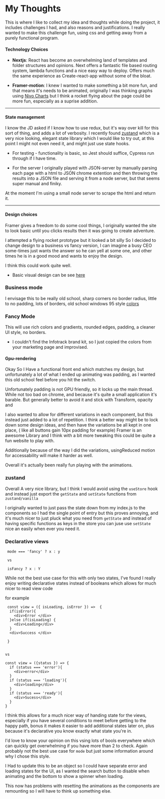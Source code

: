# My Thoughts

This is where I like to collect my idea and thoughts while doing the project, it includes challenges I had, and also reasons and justifications.
I really wanted to make this challenge fun, using css and getting away from a purely functional program.

#### Technology Choices

- **Nextjs**: React has become an overwhelming land of templates and folder structures and opinions. Next offers a fantastic file based routing system, lambda functions and a nice easy way to deploy. Offers much the same experience as Create-react-app without some of the bloat.

- **Framer-motion**: I knew I wanted to make something a bit more fun, and that means it's needs to be animated, originally I was thinking graphs using [Nivo Charts](https://nivo.rocks/) but I think a rocket flying about the page could be more fun, especially as a suprise addition.

---

#### State management

I know the JD asked if I know how to use redux, but it's way over kill for this sort of thing, and adds a lot of verbosity. I recently found [zustand](https://github.com/react-spring/zustand) which is a very nice looking, elegant state library which I would like to try out, at this point I might not even need it, and might just use state hooks.

- For testing - functionality is basic, so Jest should suffice, Cypress run through if I have time.

- For the server I originally played with JSON-server by manually parsing each page with a html to JSON chrome extention and then throwing the results into a JSON file and serving it from a node server, but that seems super manual and finiky.

At the moment I'm using a small node server to scrape the html and return it.

---

#### Design choices

Framer gives a freedom to do some cool things, I originally wanted the site to look basic until you clicks results then it was going to create adventure.

I attempted a flying rocket prototype but it looked a bit silly So I decided to change design to a business vs fancy version, I can imagine a busy CEO some-times just wants the answer so he can yell at some one, and other times he is in a good mood and wants to enjoy the design.

I think this could work quite well.

- Basic visual design can be see [here](./InfoTrackDesign1.png)

### Business mode

I envisage this to be really old school, sharp corners no border radius, little to no padding, lots of borders, old school windows 95 style [colors](https://www.color-hex.com/color-palette/4556)

### Fancy Mode

This will use rich colors and gradients, rounded edges, padding, a cleaner UI style, no borders.

- I couldn't find the Infotrack brand kit, so I just copied the colors from your marketing page and improvised.

#### Gpu-rendering

Okay So I Have a functional front end which matches my design, but unfortunately a lot of what I ended up animating was padding, as I wanted this old school feel before you hit the switch.

Unfortunately padding is not GPU friendly, so it locks up the main thread. While not too bad on chrome, and because it's quite a small application it's barable. But generally better to avoid it and stick with Transform, opacity and

I also wanted to allow for different variations in each component, but this instead just added to a lot of repetition.
I think a better way might be to lock down some design ideas, and then have the variations be all kept in one place, ( like all buttons gain 10px padding for example)
Framer is an awesome Library and I think with a bit more tweaking this could be quite a fun website to play with.

Additionally because of the way I did the variations, usingReduced motion for accessability will make it harder as well.

Overall it's actually been really fun playing with the animations.

### zustand

Overall A very nice library, but I think I would avoid using the `useStore` hook and instead just export the `getState` and `setState` functions from `zustand/vanilla`

I originally wanted to just pass the state down from my index.js to the components so I had the single point of entry but this proves annoying, and it's much nicer to just pluck what you need from `getState` and instead of having specific functions as keys in the store you can juse use `setState` nice an easily when ever you need it.

### Declarative views

```
 mode === 'fancy' ? x : y

 vs

 isFancy ? x : Y

```

While not the best use case for this with only two states, I've found I really enjoy writing declarative states instead of booleans which allows for much nicer to read view code

for example

```
 const view = ({ isLoading, isError }) =>  {
  if(isError){
    <div>Error </div>
  }else if(isLoading) {
    <div>Loading</div>
  }
  <div>Success </div>

 }


vs

const view = ({status }) => {
  if (status === 'error'){
    <div>error</div>
  }
  if (status === 'loading'){
    <div>loading</div>
  }
  if (status === 'ready'){
    <div>Sucess</div>
  }
}

```

I think this allows for a much nicer way of handing state for the views, especially if you have several conditions to meet before getting to the happy path, bonus it makes it easier to add additional states later on, plus because it's declarative you know exactly what state you're in.

I'd love to know your opinion on this vsing lots of bools everywhere which can quickly get overwhelming if you have more than 2 to check.
Again probably not the best use case for `mode` but just some information around why I chose this style.

I Had to update this to be an object so I could have separate error and loading states for the UI, as I wanted the search button to disable when animating and the bottom to show a spinner when loading.

This now has problems with resetting the animations as the components are remounting so I will have to think up something else.
